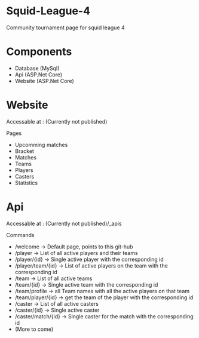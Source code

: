 # Squid-League-4
 Community tournament page for squid league 4

# Components
* Database (MySql)
* Api (ASP.Net Core)
* Website (ASP.Net Core)

# Website
Accessable at : (Currently not published)

Pages
* Upcomming matches
* Bracket
* Matches
* Teams
* Players
* Casters
* Statistics

# Api
Accessable at : (Currently not published)/_apis

Commands
* /welcome -> Default page, points to this git-hub
* /player -> List of all active players and their teams
* /player/{id} -> Single active player with the corresponding id
* /player/team/{id} -> List of active players on the team with the corresponding id
* /team -> List of all active teams
* /team/{id} -> Single active team with the corresponding id
* /team/profile -> all Team names with all the active players on that team
* /team/player/{id} -> get the team of the player with the corresponding id
* /caster -> List of all active casters
* /caster/{id} -> Single active caster
* /caster/match/{id} -> Single caster for the match with the corresponding id
* (More to come)
